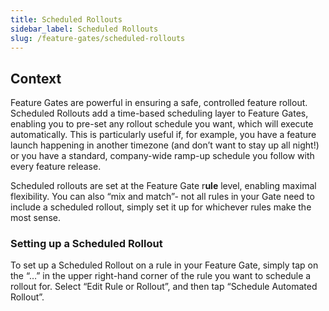 ```yaml
---
title: Scheduled Rollouts
sidebar_label: Scheduled Rollouts
slug: /feature-gates/scheduled-rollouts
---
```


## Context
Feature Gates are powerful in ensuring a safe, controlled feature rollout. Scheduled Rollouts add a time-based scheduling layer to Feature Gates, enabling you to pre-set any rollout schedule you want, which will execute automatically. This is particularly useful if, for example, you have a feature launch happening in another timezone (and don’t want to stay up all night!) or you have a standard, company-wide ramp-up schedule you follow with every feature release. 

Scheduled rollouts are set at the Feature Gate r**ule** level, enabling maximal flexibility. You can also “mix and match”- not all rules in your Gate need to include a scheduled rollout, simply set it up for whichever rules make the most sense.

### Setting up a Scheduled Rollout
To set up a Scheduled Rollout on a rule in your Feature Gate, simply tap on the “…” in the upper right-hand corner of the rule you want to schedule a rollout for. Select “Edit Rule or Rollout”, and then tap “Schedule Automated Rollout”. 
